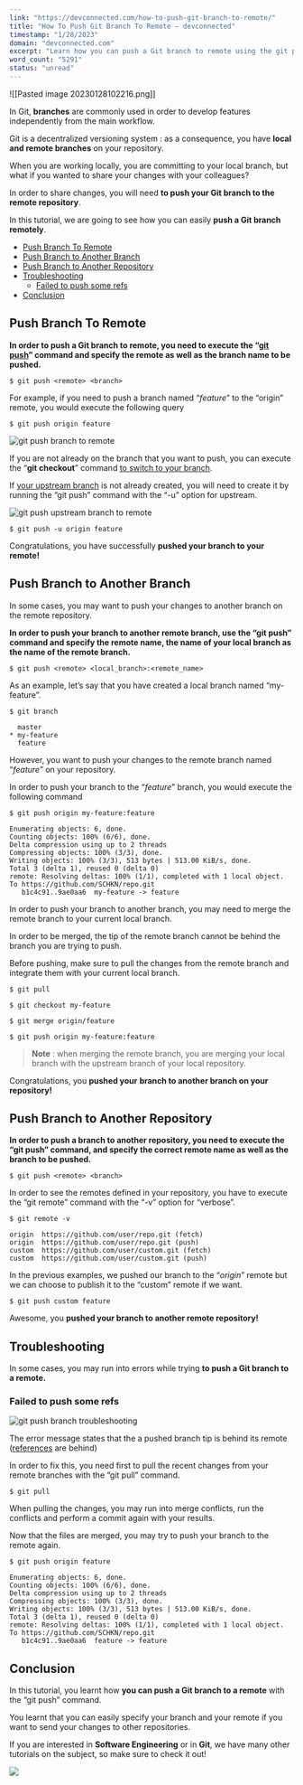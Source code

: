 ```yaml
---
link: "https://devconnected.com/how-to-push-git-branch-to-remote/"
title: "How To Push Git Branch To Remote – devconnected"
timestamp: "1/28/2023"
domain: "devconnected.com"
excerpt: "Learn how you can push a Git branch to remote using the git push command and specify the branch to be pushed to your remote."
word_count: "5291"
status: "unread"
---
```

![[Pasted image 20230128102216.png]]

In Git, **branches** are commonly used in order to develop features independently from the main workflow.

Git is a decentralized versioning system : as a consequence, you have **local and remote branches** on your repository.

When you are working locally, you are committing to your local branch, but what if you wanted to share your changes with your colleagues?

In order to share changes, you will need **to push your Git branch to the remote repository**.

In this tutorial, we are going to see how you can easily **push a Git branch remotely**.

-   [Push Branch To Remote](#Push_Branch_To_Remote "Push Branch To Remote")
-   [Push Branch to Another Branch](#Push_Branch_to_Another_Branch "Push Branch to Another Branch")
-   [Push Branch to Another Repository](#Push_Branch_to_Another_Repository "Push Branch to Another Repository")
-   [Troubleshooting](#Troubleshooting "Troubleshooting")
    -   [Failed to push some refs](#Failed_to_push_some_refs "Failed to push some refs")
-   [Conclusion](#Conclusion "Conclusion")

## Push Branch To Remote

**In order to push a Git branch to remote, you need to execute the “[git push](https://git-scm.com/docs/git-push)” command and specify the remote as well as the branch name to be pushed.**

```
$ git push <remote> <branch>
```

For example, if you need to push a branch named “*feature*” to the “origin” remote, you would execute the following query

```
$ git push origin feature
```

![git push branch to remote](https://devconnected.com/wp-content/uploads/2020/02/git-push-2.png)

If you are not already on the branch that you want to push, you can execute the “**git checkout**” command [to switch to your branch](https://devconnected.com/how-to-switch-branch-on-git/).

If [your upstream branch](https://devconnected.com/how-to-set-upstream-branch-on-git/) is not already created, you will need to create it by running the “git push” command with the “-u” option for upstream.

![git push upstream branch to remote](https://devconnected.com/wp-content/uploads/2020/02/git-push.png)

```
$ git push -u origin feature
```

Congratulations, you have successfully **pushed your branch to your remote!**

## Push Branch to Another Branch

In some cases, you may want to push your changes to another branch on the remote repository.

**In order to push your branch to another remote branch, use the “git push” command and specify the remote name, the name of your local branch as the name of the remote branch.**

```
$ git push <remote> <local_branch>:<remote_name>
```

As an example, let’s say that you have created a local branch named “my-feature”.

```
$ git branch

  master
* my-feature
  feature
```

However, you want to push your changes to the remote branch named “*feature*” on your repository.

In order to push your branch to the “*feature*” branch, you would execute the following command

```
$ git push origin my-feature:feature

Enumerating objects: 6, done.
Counting objects: 100% (6/6), done.
Delta compression using up to 2 threads
Compressing objects: 100% (3/3), done.
Writing objects: 100% (3/3), 513 bytes | 513.00 KiB/s, done.
Total 3 (delta 1), reused 0 (delta 0)
remote: Resolving deltas: 100% (1/1), completed with 1 local object.
To https://github.com/SCHKN/repo.git
   b1c4c91..9ae0aa6  my-feature -> feature
```

In order to push your branch to another branch, you may need to merge the remote branch to your current local branch.

In order to be merged, the tip of the remote branch cannot be behind the branch you are trying to push.

Before pushing, make sure to pull the changes from the remote branch and integrate them with your current local branch.

```
$ git pull

$ git checkout my-feature

$ git merge origin/feature

$ git push origin my-feature:feature
```

> **Note** : when merging the remote branch, you are merging your local branch with the upstream branch of your local repository.

Congratulations, you **pushed your** **branch to another branch on your repository!**

## Push Branch to Another Repository

**In order to push a branch to another repository, you need to execute the “git push” command, and specify the correct remote name as well as the branch to be pushed.**

```
$ git push <remote> <branch>
```

In order to see the remotes defined in your repository, you have to execute the “git remote” command with the “-v” option for “verbose”.

```
$ git remote -v

origin  https://github.com/user/repo.git (fetch)
origin  https://github.com/user/repo.git (push)
custom  https://github.com/user/custom.git (fetch)
custom  https://github.com/user/custom.git (push)
```

In the previous examples, we pushed our branch to the “*origin*” remote but we can choose to publish it to the “custom” remote if we want.

```
$ git push custom feature
```

Awesome, you **pushed your branch to another remote repository!**

## Troubleshooting

In some cases, you may run into errors while trying **to push a Git branch to a remote.**

### Failed to push some refs

![git push branch troubleshooting](https://devconnected.com/wp-content/uploads/2020/02/troubleshoot.png)

The error message states that the a pushed branch tip is behind its remote ([references](https://git-scm.com/book/en/v2/Git-Internals-Git-References) are behind)

In order to fix this, you need first to pull the recent changes from your remote branches with the “git pull” command.

```
$ git pull
```

When pulling the changes, you may run into merge conflicts, run the conflicts and perform a commit again with your results.

Now that the files are merged, you may try to push your branch to the remote again.

```
$ git push origin feature

Enumerating objects: 6, done.
Counting objects: 100% (6/6), done.
Delta compression using up to 2 threads
Compressing objects: 100% (3/3), done.
Writing objects: 100% (3/3), 513 bytes | 513.00 KiB/s, done.
Total 3 (delta 1), reused 0 (delta 0)
remote: Resolving deltas: 100% (1/1), completed with 1 local object.
To https://github.com/SCHKN/repo.git
   b1c4c91..9ae0aa6  feature -> feature
```

## Conclusion

In this tutorial, you learnt how **you can push a Git branch to a remote** with the “git push” command.

You learnt that you can easily specify your branch and your remote if you want to send your changes to other repositories.

If you are interested in **Software Engineering** or in **Git**, we have many other tutorials on the subject, so make sure to check it out!

[![](https://devconnected.com/wp-content/uploads/2019/10/featured-14.png)](https://devconnected.com/category/software-engineering/)